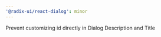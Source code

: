```yaml
---
'@radix-ui/react-dialog': minor
---
```


Prevent customizing id directly in Dialog Description and Title
